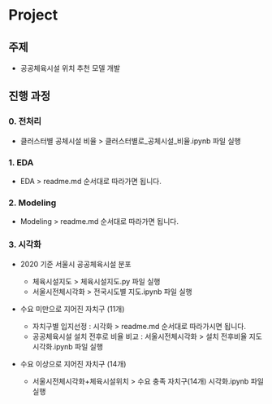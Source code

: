 # Project

## 주제
- 공공체육시설 위치 추천 모델 개발

## 진행 과정
### 0. 전처리
- 클러스터별 공체시설 비율 > 클러스터별로_공체시설_비율.ipynb 파일 실행


### 1. EDA
- EDA > readme.md 순서대로 따라가면 됩니다.


### 2. Modeling 
- Modeling > readme.md 순서대로 따라가면 됩니다.


### 3. 시각화
- 2020 기준 서울시 공공체육시설 분포
  - 체육시설지도 > 체육시설지도.py 파일 실행
  - 서울시전체시각화 > 전국시도별 지도.ipynb 파일 실행
  
- 수요 미만으로 지어진 자치구 (11개)
  - 자치구별 입지선정 : 시각화 > readme.md 순서대로 따라가시면 됩니다.
  - 공공체육시설 설치 전후로 비율 비교 : 서울시전체시각화 > 설치 전후비율 지도시각화.ipynb 파일 실행
  
- 수요 이상으로 지어진 자치구 (14개)
  - 서울시전체시각화+체육시설위치 > 수요 충족 자치구(14개) 시각화.ipynb 파일 실행

